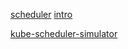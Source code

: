 [scheduler](https://github.com/ForceInjection/kubernetes-hands-on-course/tree/master/Advanced-Topics/%E8%B0%83%E5%BA%A6)
[intro](http://mp.weixin.qq.com/s?__biz=MzI5ODk5ODI4Nw==&mid=2247554124&idx=2&sn=f40f5831a26623c7f1fbb2678a8e4668&chksm=ed23a37c0fc2aaf5037ca87c38d368047855cdc26da552cb9f018ca4795f5200e741d855c9d7&mpshare=1&scene=23&srcid=0430c6T3FV8fB6K7WZ9AHPCo&sharer_shareinfo=d3958d25a9d3d9c486dd74b6bd3ede0c&sharer_shareinfo_first=5e67ff54b0f0054560f46341cbe9eb16#rd)

[kube-scheduler-simulator](https://github.com/kubernetes-sigs/kube-scheduler-simulator)
